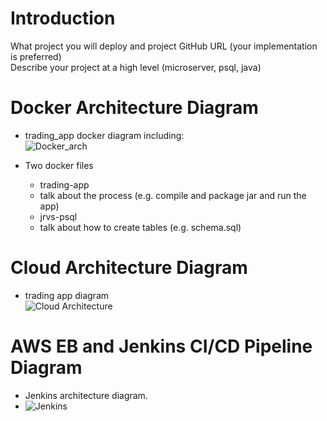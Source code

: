 # Introduction  
What project you will deploy and project GitHub URL (your implementation is preferred)  
Describe your project at a high level (microserver, psql, java)  
  
# Docker Architecture Diagram  
- trading_app docker diagram including:  
![Docker_arch](https://user-images.githubusercontent.com/51926543/62839892-773e5700-bc5f-11e9-9830-577b6c7328d9.png)

  
- Two docker files  
  - trading-app  
   - talk about the process (e.g. compile and package jar and run the app)  
  - jrvs-psql  
   - talk about how to create tables (e.g. schema.sql)  
  
# Cloud Architecture Diagram  
- trading app diagram  
 ![Cloud Architecture](https://user-images.githubusercontent.com/51926543/63170125-96920700-c006-11e9-8a25-c0809d51c28e.png)


    
# AWS EB and Jenkins CI/CD Pipeline Diagram  
-  Jenkins architecture diagram.
- ![Jenkins](https://user-images.githubusercontent.com/51926543/63217610-17d8bf00-c117-11e9-9bbd-02231b30659d.png)

<!--stackedit_data:
eyJoaXN0b3J5IjpbOTY5MDY3NTEzLC0xMTM4ODAzMjE5LC00Mj
E4MjUyNzEsLTQzNjUxMjc3LC0xMDgxOTYzMTY5XX0=
-->